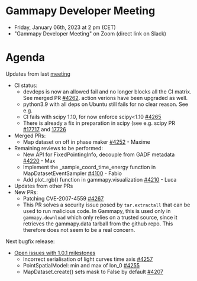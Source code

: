 
# Gammapy Developer Meeting

* Friday, January 06th, 2023 at 2 pm (CET)
* "Gammapy Developer Meeting" on Zoom (direct link on Slack)
# Agenda

Updates from last [meeting](../../2022/2022-12-16/README.md)
* CI status:
  * devdeps is now an allowed fail and no longer blocks all the CI matrix. See merged PR [#4262](https://github.com/gammapy/gammapy/pull/4262). action verions have been upgraded as well.
  * python3.9 with all deps on Ubuntu still fails for no clear reason. See e.g.
  * CI fails with scipy 1.10, for now enforce scipy<1.10 [#4265](https://github.com/gammapy/gammapy/issues/4265)
   * There is already a fix in preparation in scipy (see e.g. scipy PR [#17717](https://github.com/scipy/scipy/pull/17717) and [17726](https://github.com/scipy/scipy/pull/17726) 
* Merged PRs:
  * Map dataset on off in phase maker [#4252](https://github.com/gammapy/gammapy/pull/4252) - Maxime
* Remaining reviews to be performed:
  * New API for FixedPointingInfo, decouple from GADF metadata [#4220](https://github.com/gammapy/gammapy/pull/4220) - Max
  * Implement the _sample_coord_time_energy function in MapDatasetEventSampler [#4100](https://github.com/gammapy/gammapy/pull/4100) - Fabio 
  * Add plot_rgb() function in gammapy.visualization [#4210](https://github.com/gammapy/gammapy/pull/4210) - Luca
* Updates from other PRs
* New PRs:
  * Patching CVE-2007-4559 [#4267](https://github.com/gammapy/gammapy/pull/4267)
   * This PR solves a security issue posed by `tar.extractall` that can be used to run malicious code. In Gammapy, this is used only in `gammapy.download` which only relies on a trusted source, since it retrieves the gammapy.data tarball from the github repo. This therefore does not seem to be a real concern. 

Next bugfix release:
* [Open issues with 1.0.1 milestones](https://github.com/gammapy/gammapy/issues?q=is%3Aopen+is%3Aissue+milestone%3Av1.0.1)
  * Incorrect serialisation of light curves time axis [#4257](https://github.com/gammapy/gammapy/issues/4257)
  * PointSpatialModel: min and max of lon_0 [#4255](https://github.com/gammapy/gammapy/issues/4255)
  * MapDataset.create() sets mask to False by default [#4207](https://github.com/gammapy/gammapy/issues/4207)
 
